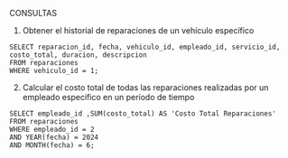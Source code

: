 CONSULTAS

1. Obtener el historial de reparaciones de un vehículo específico
   
~~~mysql
SELECT reparacion_id, fecha, vehiculo_id, empleado_id, servicio_id, costo_total, duracion, descripcion
FROM reparaciones
WHERE vehiculo_id = 1;
~~~

2. Calcular el costo total de todas las reparaciones realizadas por un empleado
específico en un período de tiempo

~~~mysql
SELECT empleado_id ,SUM(costo_total) AS 'Costo Total Reparaciones'
FROM reparaciones
WHERE empleado_id = 2
AND YEAR(fecha) = 2024
AND MONTH(fecha) = 6; 
~~~
